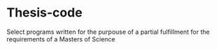 # Thesis-code
Select programs written for the purpouse of a partial fulfillment for the requirements of a Masters of Science
